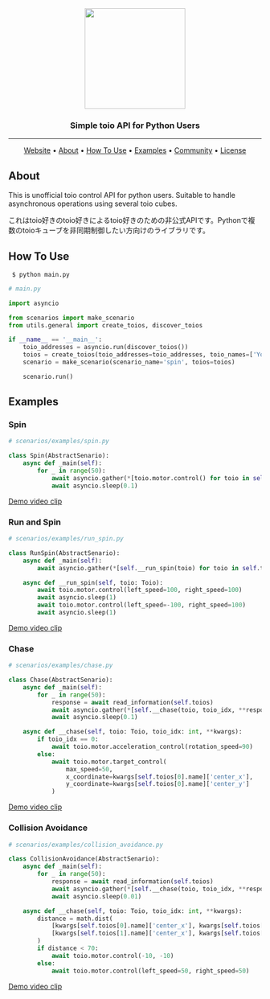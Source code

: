 <div align="center">

<img src="https://user-images.githubusercontent.com/60799014/115414156-c4ded580-a230-11eb-899c-874fdd7702be.png" width="200px">


### Simple toio API for Python Users

---

<p align="center">
  <a href="https://toio.io/">Website</a> •
  <a href="#about/">About</a> •
  <a href="#how-to-use">How To Use</a> •
  <a href="#examples">Examples</a> •
  <a href="https://toio.io/blog/detail/20210412_toioClub.html">Community</a> •
  <a href="https://github.com/Yoshi-0921/toio_API/blob/main/LICENSE">License</a>
</p>
</div>

## About
This is unofficial toio control API for python users. Suitable to handle asynchronous operations using several toio cubes. 

これはtoio好きのtoio好きによるtoio好きのための非公式APIです。Pythonで複数のtoioキューブを非同期制御したい方向けのライブラリです。

## How To Use
` $ python main.py`

```py
# main.py

import asyncio

from scenarios import make_scenario
from utils.general import create_toios, discover_toios

if __name__ == '__main__':
    toio_addresses = asyncio.run(discover_toios())
    toios = create_toios(toio_addresses=toio_addresses, toio_names=['Yoshi', 'Moto'])
    scenario = make_scenario(scenario_name='spin', toios=toios)

    scenario.run()
```

## Examples
### Spin
```py
# scenarios/examples/spin.py

class Spin(AbstractSenario):
    async def _main(self):
        for _ in range(50):
            await asyncio.gather(*[toio.motor.control() for toio in self.toios])
            await asyncio.sleep(0.1)
```

[Demo video clip](https://youtu.be/rINq-bm9uKI)

### Run and Spin
```py
# scenarios/examples/run_spin.py

class RunSpin(AbstractSenario):
    async def _main(self):
        await asyncio.gather(*[self.__run_spin(toio) for toio in self.toios])

    async def __run_spin(self, toio: Toio):
        await toio.motor.control(left_speed=100, right_speed=100)
        await asyncio.sleep(1)
        await toio.motor.control(left_speed=-100, right_speed=100)
        await asyncio.sleep(1)
```

[Demo video clip](https://youtu.be/3fU0nKxnZRQ)

### Chase
```py
# scenarios/examples/chase.py

class Chase(AbstractSenario):
    async def _main(self):
        for _ in range(50):
            response = await read_information(self.toios)
            await asyncio.gather(*[self.__chase(toio, toio_idx, **response) for toio_idx, toio in enumerate(self.toios)])
            await asyncio.sleep(0.1)

    async def __chase(self, toio: Toio, toio_idx: int, **kwargs):
        if toio_idx == 0:
            await toio.motor.acceleration_control(rotation_speed=90)
        else:
            await toio.motor.target_control(
                max_speed=50,
                x_coordinate=kwargs[self.toios[0].name]['center_x'],
                y_coordinate=kwargs[self.toios[0].name]['center_y']
            )
```

[Demo video clip](https://youtu.be/juGjJ5iSx_k)

### Collision Avoidance
```py
# scenarios/examples/collision_avoidance.py

class CollisionAvoidance(AbstractSenario):
    async def _main(self):
        for _ in range(50):
            response = await read_information(self.toios)
            await asyncio.gather(*[self.__chase(toio, toio_idx, **response) for toio_idx, toio in enumerate(self.toios)])
            await asyncio.sleep(0.01)

    async def __chase(self, toio: Toio, toio_idx: int, **kwargs):
        distance = math.dist(
            [kwargs[self.toios[0].name]['center_x'], kwargs[self.toios[0].name]['center_y']],
            [kwargs[self.toios[1].name]['center_x'], kwargs[self.toios[1].name]['center_y']]
        )
        if distance < 70:
            await toio.motor.control(-10, -10)
        else:
            await toio.motor.control(left_speed=50, right_speed=50)
```

[Demo video clip](https://youtu.be/1LJGxODB4vM)
